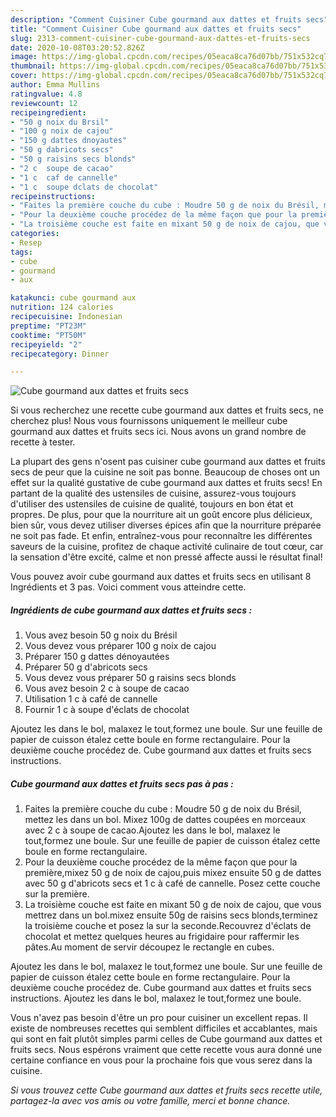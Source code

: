 ```yaml
---
description: "Comment Cuisiner Cube gourmand aux dattes et fruits secs"
title: "Comment Cuisiner Cube gourmand aux dattes et fruits secs"
slug: 2313-comment-cuisiner-cube-gourmand-aux-dattes-et-fruits-secs
date: 2020-10-08T03:20:52.826Z
image: https://img-global.cpcdn.com/recipes/05eaca8ca76d07bb/751x532cq70/cube-gourmand-aux-dattes-et-fruits-secs-photo-principale-de-la-recette.jpg
thumbnail: https://img-global.cpcdn.com/recipes/05eaca8ca76d07bb/751x532cq70/cube-gourmand-aux-dattes-et-fruits-secs-photo-principale-de-la-recette.jpg
cover: https://img-global.cpcdn.com/recipes/05eaca8ca76d07bb/751x532cq70/cube-gourmand-aux-dattes-et-fruits-secs-photo-principale-de-la-recette.jpg
author: Emma Mullins
ratingvalue: 4.8
reviewcount: 12
recipeingredient:
- "50 g noix du Brsil"
- "100 g noix de cajou"
- "150 g dattes dnoyautes"
- "50 g dabricots secs"
- "50 g raisins secs blonds"
- "2 c  soupe de cacao"
- "1 c  caf de cannelle"
- "1 c  soupe dclats de chocolat"
recipeinstructions:
- "Faites la première couche du cube : Moudre 50 g de noix du Brésil, mettez les dans un bol. Mixez 100g de dattes coupées en morceaux avec 2 c à soupe de cacao.Ajoutez les dans le bol, malaxez le tout,formez une boule. Sur une feuille de papier de cuisson étalez cette boule en forme rectangulaire."
- "Pour la deuxième couche procédez de la même façon que pour la première,mixez 50 g de noix de cajou,puis mixez ensuite 50 g de dattes avec 50 g d&#39;abricots secs et 1 c à café de cannelle. Posez cette couche sur la première."
- "La troisième couche est faite en mixant 50 g de noix de cajou, que vous mettrez dans un bol.mixez ensuite 50g de raisins secs blonds,terminez la troisième couche et posez la sur la seconde.Recouvrez d&#39;éclats de chocolat et mettez quelques heures au frigidaire pour raffermir les pâtes.Au moment de servir découpez le rectangle en cubes."
categories:
- Resep
tags:
- cube
- gourmand
- aux

katakunci: cube gourmand aux 
nutrition: 124 calories
recipecuisine: Indonesian
preptime: "PT23M"
cooktime: "PT50M"
recipeyield: "2"
recipecategory: Dinner

---
```



![Cube gourmand aux dattes et fruits secs](https://img-global.cpcdn.com/recipes/05eaca8ca76d07bb/751x532cq70/cube-gourmand-aux-dattes-et-fruits-secs-photo-principale-de-la-recette.jpg)

Si vous recherchez une recette cube gourmand aux dattes et fruits secs, ne cherchez plus! Nous vous fournissons uniquement le meilleur cube gourmand aux dattes et fruits secs ici. Nous avons un grand nombre de recette à tester.

La plupart des gens n'osent pas cuisiner cube gourmand aux dattes et fruits secs de peur que la cuisine ne soit pas bonne. Beaucoup de choses ont un effet sur la qualité gustative de cube gourmand aux dattes et fruits secs! En partant de la qualité des ustensiles de cuisine, assurez-vous toujours d'utiliser des ustensiles de cuisine de qualité, toujours en bon état et propres. De plus, pour que la nourriture ait un goût encore plus délicieux, bien sûr, vous devez utiliser diverses épices afin que la nourriture préparée ne soit pas fade. Et enfin, entraînez-vous pour reconnaître les différentes saveurs de la cuisine, profitez de chaque activité culinaire de tout cœur, car la sensation d'être excité, calme et non pressé affecte aussi le résultat final!

<!--inarticleads1-->

Vous pouvez avoir cube gourmand aux dattes et fruits secs en utilisant 8 Ingrédients et 3 pas. Voici comment vous atteindre cette.

##### Ingrédients de cube gourmand aux dattes et fruits secs :

1. Vous avez besoin 50 g noix du Brésil
1. Vous devez vous préparer 100 g noix de cajou
1. Préparer 150 g dattes dénoyautées
1. Préparer 50 g d&#39;abricots secs
1. Vous devez vous préparer 50 g raisins secs blonds
1. Vous avez besoin 2 c à soupe de cacao
1. Utilisation 1 c à café de cannelle
1. Fournir 1 c à soupe d&#39;éclats de chocolat


Ajoutez les dans le bol, malaxez le tout,formez une boule. Sur une feuille de papier de cuisson étalez cette boule en forme rectangulaire. Pour la deuxième couche procédez de. Cube gourmand aux dattes et fruits secs instructions. 

<!--inarticleads2-->

##### Cube gourmand aux dattes et fruits secs pas à pas :

1. Faites la première couche du cube : Moudre 50 g de noix du Brésil, mettez les dans un bol. Mixez 100g de dattes coupées en morceaux avec 2 c à soupe de cacao.Ajoutez les dans le bol, malaxez le tout,formez une boule. Sur une feuille de papier de cuisson étalez cette boule en forme rectangulaire.
1. Pour la deuxième couche procédez de la même façon que pour la première,mixez 50 g de noix de cajou,puis mixez ensuite 50 g de dattes avec 50 g d&#39;abricots secs et 1 c à café de cannelle. Posez cette couche sur la première.
1. La troisième couche est faite en mixant 50 g de noix de cajou, que vous mettrez dans un bol.mixez ensuite 50g de raisins secs blonds,terminez la troisième couche et posez la sur la seconde.Recouvrez d&#39;éclats de chocolat et mettez quelques heures au frigidaire pour raffermir les pâtes.Au moment de servir découpez le rectangle en cubes.


Ajoutez les dans le bol, malaxez le tout,formez une boule. Sur une feuille de papier de cuisson étalez cette boule en forme rectangulaire. Pour la deuxième couche procédez de. Cube gourmand aux dattes et fruits secs instructions. Ajoutez les dans le bol, malaxez le tout,formez une boule. 

<!--inarticleads1-->

<p>
Vous n'avez pas besoin d'être un pro pour cuisiner un excellent repas. Il existe de nombreuses recettes qui semblent difficiles et accablantes, mais qui sont en fait plutôt simples parmi celles de Cube gourmand aux dattes et fruits secs. Nous espérons vraiment que cette recette vous aura donné une certaine confiance en vous pour la prochaine fois que vous serez dans la cuisine.
</p>

<p>
<i>Si vous trouvez cette Cube gourmand aux dattes et fruits secs recette utile, partagez-la avec vos amis ou votre famille, merci et bonne chance.</i>
</p>
